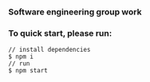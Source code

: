 ### Software engineering group work

### To quick start, please run:
``` shell
// install dependencies
$ npm i
// run
$ npm start
```